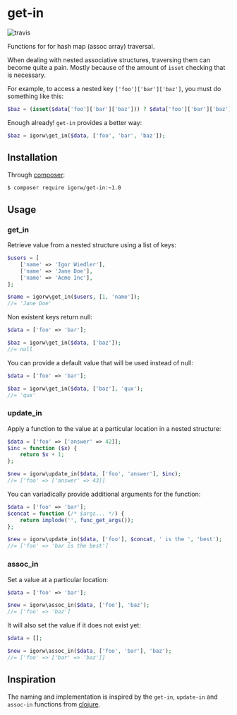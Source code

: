 # get-in

![travis](https://travis-ci.org/igorw/get-in.png)

Functions for for hash map (assoc array) traversal.

When dealing with nested associative structures, traversing them can become
quite a pain. Mostly because of the amount of `isset` checking that is
necessary.

For example, to access a nested key `['foo']['bar']['baz']`, you must do
something like this:

```php
$baz = (isset($data['foo']['bar']['baz'])) ? $data['foo']['bar']['baz'] : null;
```

Enough already! `get-in` provides a better way:

```php
$baz = igorw\get_in($data, ['foo', 'bar', 'baz']);
```

## Installation

Through [composer](http://getcomposer.org):

```bash
$ composer require igorw/get-in:~1.0
```

## Usage

### get_in

Retrieve value from a nested structure using a list of keys:

```php
$users = [
    ['name' => 'Igor Wiedler'],
    ['name' => 'Jane Doe'],
    ['name' => 'Acme Inc'],
];

$name = igorw\get_in($users, [1, 'name']);
//= 'Jane Doe'
```

Non existent keys return null:

```php
$data = ['foo' => 'bar'];

$baz = igorw\get_in($data, ['baz']);
//= null
```
You can provide a default value that will be used instead of null:

```php
$data = ['foo' => 'bar'];

$baz = igorw\get_in($data, ['baz'], 'qux');
//= 'qux'
```
### update_in

Apply a function to the value at a particular location in a nested structure:

```php
$data = ['foo' => ['answer' => 42]];
$inc = function ($x) {
    return $x + 1;
};

$new = igorw\update_in($data, ['foo', 'answer'], $inc);
//= ['foo' => ['answer' => 43]]
```

You can variadically provide additional arguments for the function:

```php
$data = ['foo' => 'bar'];
$concat = function (/* $args... */) {
    return implode('', func_get_args());
};

$new = igorw\update_in($data, ['foo'], $concat, ' is the ', 'best');
//= ['foo' => 'bar is the best']
```

### assoc_in

Set a value at a particular location:

```php
$data = ['foo' => 'bar'];

$new = igorw\assoc_in($data, ['foo'], 'baz');
//= ['foo' => 'baz']
```

It will also set the value if it does not exist yet:

```php
$data = [];

$new = igorw\assoc_in($data, ['foo', 'bar'], 'baz');
//= ['foo' => ['bar' => 'baz']]
```

## Inspiration

The naming and implementation is inspired by the `get-in`, `update-in` and
`assoc-in` functions from [clojure](http://clojure.org).
